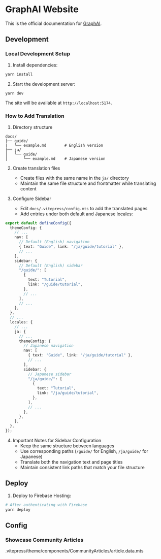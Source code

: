 # GraphAI Website

This is the official documentation for [GraphAI](https://github.com/receptron/graphai).

## Development

### Local Development Setup

1. Install dependencies:
```bash
yarn install
```

2. Start the development server:
```bash
yarn dev
```

The site will be available at `http://localhost:5174`.


### How to Add Translation

1. Directory structure
```
docs/
├── guide/
|   └── example.md        # English version
├── ja/
│   └── guide/
│       └── example.md    # Japanese version
```

2. Create translation files
   - Create files with the same name in the `ja/` directory
   - Maintain the same file structure and frontmatter while translating content

3. Configure Sidebar
   - Edit `docs/.vitepress/config.mts` to add the translated pages
   - Add entries under both default and Japanese locales:

```typescript
export default defineConfig({
  themeConfig: {
    // ...
    nav: [
      // Default (English) navigation
      { text: "Guide", link: "/ja/guide/tutorial" },
      // ...
    ],
    sidebar: {
      // Default (English) sidebar
      "/guide/": [
        {
          text: "Tutorial",
          link: "/guide/tutorial",
        },
        // ...
      ],
      // ...
    },
  },
  // ...
  locales: {
    // ...
    ja: {
      // ...
      themeConfig: {
        // Japanese navigation
        nav: [
          { text: "Guide", link: "/ja/guide/tutorial" },
          // ...
        ],
        sidebar: {
          // Japanese sidebar
          "/ja/guide/": [
            {
              text: "Tutorial",
              link: "/ja/guide/tutorial",
            },
          ],
          // ...
        },
      },
    },
  },
});
```

4. Important Notes for Sidebar Configuration
   - Keep the same structure between languages
   - Use corresponding paths (`/guide/` for English, `/ja/guide/` for Japanese)
   - Translate both the navigation text and page titles
   - Maintain consistent link paths that match your file structure

## Deploy

1. Deploy to Firebase Hosting:

```bash
# After authenticating with Firebase
yarn deploy
```

## Config

### Showcase Community Articles

.vitepress/theme/components/CommunityArticles/article.data.mts
